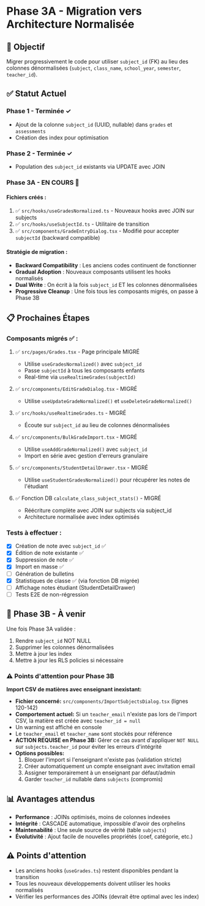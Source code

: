 # Phase 3A - Migration vers Architecture Normalisée

## 🎯 Objectif
Migrer progressivement le code pour utiliser `subject_id` (FK) au lieu des colonnes dénormalisées (`subject`, `class_name`, `school_year`, `semester`, `teacher_id`).

## ✅ Statut Actuel

### Phase 1 - Terminée ✓
- Ajout de la colonne `subject_id` (UUID, nullable) dans `grades` et `assessments`
- Création des index pour optimisation

### Phase 2 - Terminée ✓
- Population des `subject_id` existants via UPDATE avec JOIN

### Phase 3A - EN COURS 🔄
#### Fichiers créés :
1. ✅ `src/hooks/useGradesNormalized.ts` - Nouveaux hooks avec JOIN sur subjects
2. ✅ `src/hooks/useSubjectId.ts` - Utilitaire de transition
3. ✅ `src/components/GradeEntryDialog.tsx` - Modifié pour accepter `subjectId` (backward compatible)

#### Stratégie de migration :
- **Backward Compatibility** : Les anciens codes continuent de fonctionner
- **Gradual Adoption** : Nouveaux composants utilisent les hooks normalisés
- **Dual Write** : On écrit à la fois `subject_id` ET les colonnes dénormalisées
- **Progressive Cleanup** : Une fois tous les composants migrés, on passe à Phase 3B

## 📋 Prochaines Étapes

### Composants migrés ✅ :
1. ✅ `src/pages/Grades.tsx` - Page principale MIGRÉ
   - Utilise `useGradesNormalized()` avec `subject_id`
   - Passe `subjectId` à tous les composants enfants
   - Real-time via `useRealtimeGrades(subjectId)`
   
2. ✅ `src/components/EditGradeDialog.tsx` - MIGRÉ
   - Utilise `useUpdateGradeNormalized()` et `useDeleteGradeNormalized()`
   
3. ✅ `src/hooks/useRealtimeGrades.ts` - MIGRÉ
   - Écoute sur `subject_id` au lieu de colonnes dénormalisées

4. ✅ `src/components/BulkGradeImport.tsx` - MIGRÉ
   - Utilise `useAddGradeNormalized()` avec `subject_id`
   - Import en série avec gestion d'erreurs granulaire
   
5. ✅ `src/components/StudentDetailDrawer.tsx` - MIGRÉ
   - Utilise `useStudentGradesNormalized()` pour récupérer les notes de l'étudiant

6. ✅ Fonction DB `calculate_class_subject_stats()` - MIGRÉ
   - Réécriture complète avec JOIN sur subjects via subject_id
   - Architecture normalisée avec index optimisés

### Tests à effectuer :
- [x] Création de note avec `subject_id` ✅
- [x] Édition de note existante ✅
- [x] Suppression de note ✅
- [x] Import en masse ✅
- [ ] Génération de bulletins
- [x] Statistiques de classe ✅ (via fonction DB migrée)
- [ ] Affichage notes étudiant (StudentDetailDrawer)
- [ ] Tests E2E de non-régression

## 🔧 Phase 3B - À venir
Une fois Phase 3A validée :
1. Rendre `subject_id` NOT NULL
2. Supprimer les colonnes dénormalisées
3. Mettre à jour les index
4. Mettre à jour les RLS policies si nécessaire

### ⚠️ Points d'attention pour Phase 3B

**Import CSV de matières avec enseignant inexistant:**
- **Fichier concerné:** `src/components/ImportSubjectsDialog.tsx` (lignes 120-142)
- **Comportement actuel:** Si un `teacher_email` n'existe pas lors de l'import CSV, la matière est créée avec `teacher_id = null`
- Un warning est affiché en console
- Le `teacher_email` et `teacher_name` sont stockés pour référence
- **ACTION REQUISE en Phase 3B:** Gérer ce cas avant d'appliquer `NOT NULL` sur `subjects.teacher_id` pour éviter les erreurs d'intégrité
- **Options possibles:**
  1. Bloquer l'import si l'enseignant n'existe pas (validation stricte)
  2. Créer automatiquement un compte enseignant avec invitation email
  3. Assigner temporairement à un enseignant par défaut/admin
  4. Garder `teacher_id` nullable dans `subjects` (compromis)

## 📊 Avantages attendus
- **Performance** : JOINs optimisés, moins de colonnes indexées
- **Intégrité** : CASCADE automatique, impossible d'avoir des orphelins
- **Maintenabilité** : Une seule source de vérité (table `subjects`)
- **Évolutivité** : Ajout facile de nouvelles propriétés (coef, catégorie, etc.)

## ⚠️ Points d'attention
- Les anciens hooks (`useGrades.ts`) restent disponibles pendant la transition
- Tous les nouveaux développements doivent utiliser les hooks normalisés
- Vérifier les performances des JOINs (devrait être optimal avec les index)
